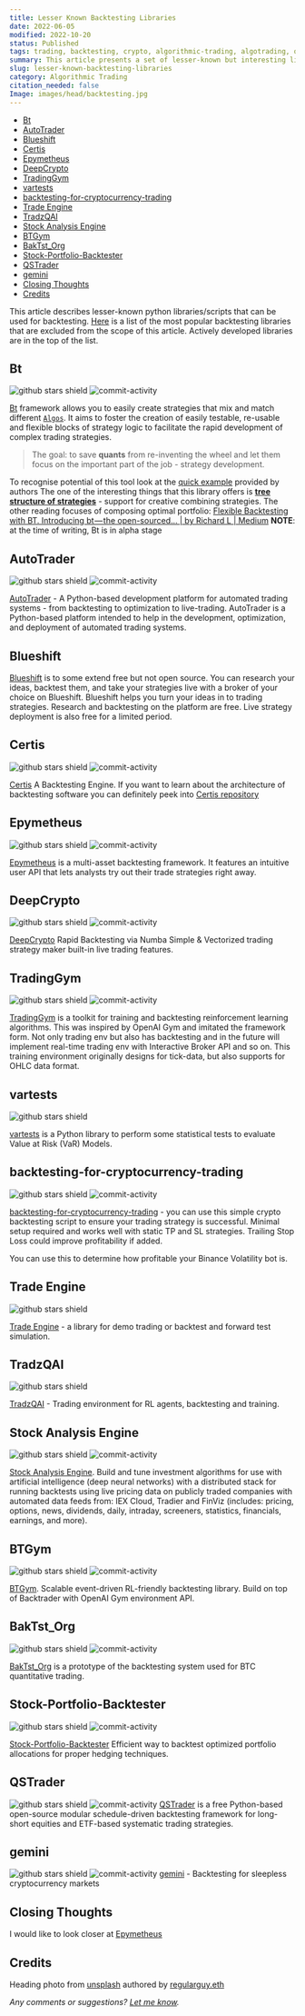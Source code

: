 ```yaml
---
title: Lesser Known Backtesting Libraries
date: 2022-06-05
modified: 2022-10-20
status: Published
tags: trading, backtesting, crypto, algorithmic-trading, algotrading, quant
summary: This article presents a set of lesser-known but interesting libraries that can be used for backtesting trading strategies and trading algorithms in general.
slug: lesser-known-backtesting-libraries
category: Algorithmic Trading
citation_needed: false
Image: images/head/backtesting.jpg
---
```


<!-- MarkdownTOC levels='2,3' autolink=True autoanchor=True -->

- [Bt](#bt)
- [AutoTrader](#autotrader)
- [Blueshift](#blueshift)
- [Certis](#certis)
- [Epymetheus](#epymetheus)
- [DeepCrypto](#deepcrypto)
- [TradingGym](#tradinggym)
- [vartests](#vartests)
- [backtesting-for-cryptocurrency-trading](#backtesting-for-cryptocurrency-trading)
- [Trade Engine](#trade-engine)
- [TradzQAI](#tradzqai)
- [Stock Analysis Engine](#stock-analysis-engine)
- [BTGym](#btgym)
- [BakTst_Org](#baktst_org)
- [Stock-Portfolio-Backtester](#stock-portfolio-backtester)
- [QSTrader](#qstrader)
- [gemini](#gemini)
- [Closing Thoughts](#closing-thoughts)
- [Credits](#credits)

<!-- /MarkdownTOC -->

This article describes lesser-known python libraries/scripts that can be used for backtesting. [Here](https://safjan.com/popular-backtesting-libraries/) is a list of the most popular backtesting libraries that are excluded from the scope of this article. Actively developed libraries are in the top of the list.

<a id="bt"></a>
## Bt
![github stars shield](https://img.shields.io/github/stars/pmorissette/bt.svg?logo=github) ![commit-activity](https://img.shields.io/github/commit-activity/y/pmorissette/bt)

[Bt](https://github.com/pmorissette/bt) framework allows you to easily create strategies that mix and match different [`Algos`](https://pmorissette.github.io/bt/bt.html#bt.core.Algo "bt.core.Algo"). It aims to foster the creation of easily testable, re-usable and flexible blocks of strategy logic to facilitate the rapid development of complex trading strategies.

> The goal: to save **quants** from re-inventing the wheel and let them focus on the important part of the job - strategy development.


To recognise potential of this tool look at the [quick example](https://pmorissette.github.io/bt/#a-quick-example) provided by authors
The one of the interesting things that this library offers is [**tree structure of strategies**](https://pmorissette.github.io/bt/tree.html) - support for creative combining strategies.
The other reading focuses of composing optimal portfolio: [Flexible Backtesting with BT. Introducing bt — the open-sourced… | by Richard L | Medium](https://medium.com/@richardhwlin/flexible-backtesting-with-bt-7295c0dde5dd)
**NOTE**: at the time of writing, Bt is in alpha stage
<a id="autotrader"></a>
## AutoTrader
![github stars shield](https://img.shields.io/github/stars/kieran-mackle/AutoTrader.svg?logo=github) ![commit-activity](https://img.shields.io/github/commit-activity/y/kieran-mackle/AutoTrader)

[AutoTrader](https://kieran-mackle.github.io/AutoTrader/) - A Python-based development platform for automated trading systems - from backtesting to optimization to live-trading. AutoTrader is a Python-based platform intended to help in the development, optimization, and deployment of automated trading systems.

<a id="blueshift"></a>
## Blueshift
[Blueshift](https://blueshift.quantinsti.com/docs/) is to some extend free but not open source. You can research your ideas, backtest them, and take your strategies live with a broker of your choice on Blueshift. Blueshift helps you turn your ideas in to trading strategies.
Research and backtesting on the platform are free. Live strategy deployment is also free for a limited period.

<a id="certis"></a>
## Certis
![github stars shield](https://img.shields.io/github/stars/Yeachan-Heo/Certis.svg?logo=github) ![commit-activity](https://img.shields.io/github/commit-activity/y/Yeachan-Heo/Certis)

[Certis](https://github.com/Yeachan-Heo/Certis) A Backtesting Engine. If you want to learn about the architecture of backtesting software you can definitely peek into [Certis repository](https://github.com/Yeachan-Heo/Certis)

<a id="epymetheus"></a>
## Epymetheus
![github stars shield](https://img.shields.io/github/stars/epymetheus/epymetheus.svg?logo=github) ![commit-activity](https://img.shields.io/github/commit-activity/y/epymetheus/epymetheus)

[Epymetheus](https://github.com/epymetheus/epymetheus) is a multi-asset backtesting framework. It features an intuitive user API that lets analysts try out their trade strategies right away.

<a id="deepcrypto"></a>
## DeepCrypto
![github stars shield](https://img.shields.io/github/stars/Yeachan-Heo/DeepCrypto.svg?logo=github) ![commit-activity](https://img.shields.io/github/commit-activity/y/Yeachan-Heo/DeepCrypto)

[DeepCrypto](https://github.com/Yeachan-Heo/DeepCrypto) Rapid Backtesting via Numba Simple & Vectorized trading strategy maker built-in live trading features.

<a id="tradinggym"></a>
## TradingGym
![github stars shield](https://img.shields.io/github/stars/Yvictor/TradingGym.svg?logo=github) ![commit-activity](https://img.shields.io/github/commit-activity/y/Yvictor/TradingGym)

[TradingGym](https://github.com/Yvictor/TradingGym) is a toolkit for training and backtesting reinforcement learning algorithms. This was inspired by OpenAI Gym and imitated the framework form. Not only trading env but also has backtesting and in the future will implement real-time trading env with Interactive Broker API and so on.
This training environment originally designs for tick-data, but also supports for OHLC data format. 

<a id="vartests"></a>
## vartests
![github stars shield](https://img.shields.io/github/stars/rafa-rod/vartests.svg?logo=github)

 [vartests](https://github.com/rafa-rod/vartests) is a Python library to perform some statistical tests to evaluate Value at Risk (VaR) Models.

<a id="backtesting-for-cryptocurrency-trading"></a>
## backtesting-for-cryptocurrency-trading
![github stars shield](https://img.shields.io/github/stars/CyberPunkMetalHead/backtesting-for-cryptocurrency-trading.svg?logo=github) ![commit-activity](https://img.shields.io/github/commit-activity/y/CyberPunkMetalHead/backtesting-for-cryptocurrency-trading) 

[backtesting-for-cryptocurrency-trading](https://github.com/CyberPunkMetalHead/backtesting-for-cryptocurrency-trading) - you can use this simple crypto backtesting script to ensure your trading strategy is successful. Minimal setup required and works well with static TP and SL strategies. Trailing Stop Loss could improve profitability if added.

You can use this to determine how profitable your Binance Volatility bot is.
<a id="trade-engine"></a>
## Trade Engine
![github stars shield](https://img.shields.io/github/stars/xibalbas/trade-engine.svg?logo=github)

[Trade Engine](https://github.com/xibalbas/trade-engine) - a library for demo trading or backtest and forward test simulation.

<a id="tradzqai"></a>
## TradzQAI
![github stars shield](https://img.shields.io/github/stars/kkuette/TradzQAI.svg?logo=github)

[TradzQAI](https://github.com/kkuette/TradzQAI) - Trading environment for RL agents, backtesting and training.


<a id="stock-analysis-engine"></a>
## Stock Analysis Engine
![github stars shield](https://img.shields.io/github/stars/AlgoTraders/stock-analysis-engine.svg?logo=github) ![commit-activity](https://img.shields.io/github/commit-activity/y/AlgoTraders/stock-analysis-engine)

[Stock Analysis Engine](https://github.com/AlgoTraders/stock-analysis-engine). Build and tune investment algorithms for use with artificial intelligence (deep neural networks) with a distributed stack for running backtests using live pricing data on publicly traded companies with automated data feeds from: IEX Cloud, Tradier and FinViz (includes: pricing, options, news, dividends, daily, intraday, screeners, statistics, financials, earnings, and more).


<a id="btgym"></a>
## BTGym
![github stars shield](https://img.shields.io/github/stars/Kismuz/btgym.svg?logo=github) ![commit-activity](https://img.shields.io/github/commit-activity/y/Kismuz/btgym)

[BTGym](https://github.com/Kismuz/btgym). Scalable event-driven RL-friendly backtesting library. Build on top of Backtrader with OpenAI Gym environment API.


<a id="baktst_org"></a>
## BakTst_Org
![github stars shield](https://img.shields.io/github/stars/xiaoyao153379/BakTst_Org.svg?logo=github) ![commit-activity](https://img.shields.io/github/commit-activity/y/xiaoyao153379/BakTst_Org)

[BakTst_Org](https://github.com/xiaoyao153379/BakTst_Org) is a prototype of the backtesting system used for BTC quantitative trading.

<a id="stock-portfolio-backtester"></a>
## Stock-Portfolio-Backtester
![github stars shield](https://img.shields.io/github/stars/faizancodes/Stock-Portfolio-Backtester.svg?logo=github) ![commit-activity](https://img.shields.io/github/commit-activity/y/faizancodes/Stock-Portfolio-Backtester)

[Stock-Portfolio-Backtester](https://github.com/faizancodes/Stock-Portfolio-Backtester)
Efficient way to backtest optimized portfolio allocations for proper hedging techniques.

<a id="qstrader"></a>
## QSTrader
![github stars shield](https://img.shields.io/github/stars/mhallsmoore/qstrader.svg?logo=github) ![commit-activity](https://img.shields.io/github/commit-activity/y/mhallsmoore/qstrader)
[QSTrader](https://github.com/mhallsmoore/qstrader) is a free Python-based open-source modular schedule-driven backtesting framework for long-short equities and ETF-based systematic trading strategies.

<a id="gemini"></a>
## gemini
![github stars shield](https://img.shields.io/github/stars/anfederico/gemini.svg?logo=github) ![commit-activity](https://img.shields.io/github/commit-activity/y/mhallsmoore/qstrader)
[gemini](https://github.com/anfederico/gemini) - Backtesting for sleepless cryptocurrency markets

<a id="closing-thoughts"></a>
## Closing Thoughts
I would like to look closer at [Epymetheus](https://github.com/epymetheus/epymetheus)

<a id="credits"></a>
## Credits
Heading photo from [unsplash](https://unsplash.com/photos/InWI1lteYfU) authored by [regularguy.eth](https://unsplash.com/@moneyphotos)

*Any comments or suggestions? [Let me know](mailto:ksafjan@gmail.com?subject=Blog+post).*